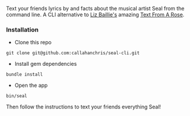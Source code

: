 Text your friends lyrics by and facts about the musical artist Seal from the command line. A CLI alternative to [Liz Baillie's](https://github.com/lizzerdrix) amazing [Text From A Rose](http://www.textfromarose.com/).

### Installation

* Clone this repo

```
git clone git@github.com:callahanchris/seal-cli.git
```

* Install gem dependencies

```
bundle install
```

* Open the app

```
bin/seal
```

Then follow the instructions to text your friends everything Seal!